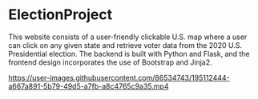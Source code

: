# ElectionProject
<p>This website consists of a user-friendly clickable U.S. map where a user can click on any given state and retrieve voter data from the 2020 U.S. Presidential election.
The backend is built with Python and Flask, and the frontend design incorporates the use of Bootstrap and Jinja2.</p>





https://user-images.githubusercontent.com/86534743/195112444-a667a891-5b79-49d5-a7fb-a8c4765c9a35.mp4



